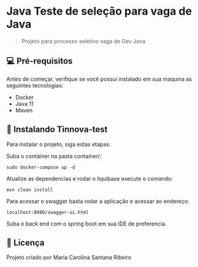 # Java Teste de seleção para vaga de Java

> Projeto para processo seletivo vaga de Dev Java

## 💻 Pré-requisitos

Antes de começar, verifique se você possui instalado em sua maquina as seguintes tecnologias:
* Docker
* Java 11
* Maven

## 🚀 Instalando Tinnova-test

Para instalar o projeto, siga estas etapas:

Suba o container na pasta container/:

```
sudo docker-compose up -d
```

Atualize as dependencias e rodar o liquibase execute o comando:
```
mvn clean install
```

Para acessar o swagger basta rodar a aplicação e acessar ao endereço:
```
localhost:8080/swagger-ui.html
```
Suba o back end com o spring boot em sua IDE de preferencia.

## 🍜 Licença
Projeto criado por Maria Carolina Santana Ribeiro

